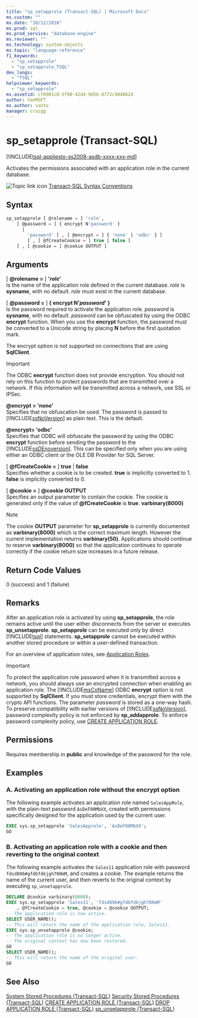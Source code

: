 ```yaml
---
title: "sp_setapprole (Transact-SQL) | Microsoft Docs"
ms.custom: ""
ms.date: "10/12/2018"
ms.prod: sql
ms.prod_service: "database-engine"
ms.reviewer: ""
ms.technology: system-objects
ms.topic: "language-reference"
f1_keywords: 
  - "sp_setapprole"
  - "sp_setapprole_TSQL"
dev_langs: 
  - "TSQL"
helpviewer_keywords: 
  - "sp_setapprole"
ms.assetid: cf0901c0-5f90-42d4-9d5b-8772c904062d
author: VanMSFT
ms.author: vanto
manager: craigg
---
```

# sp_setapprole (Transact-SQL)

[!INCLUDE[tsql-appliesto-ss2008-asdb-xxxx-xxx-md](../../includes/tsql-appliesto-ss2008-asdb-xxxx-xxx-md.md)]

  Activates the permissions associated with an application role in the current database.  
  
 ![Topic link icon](../../database-engine/configure-windows/media/topic-link.gif "Topic link icon") [Transact-SQL Syntax Conventions](../../t-sql/language-elements/transact-sql-syntax-conventions-transact-sql.md)  
  
## Syntax  

```sql
sp_setapprole [ @rolename = ] 'role',  
    [ @password = ] { encrypt N'password' }
      |  
        'password' [ , [ @encrypt = ] { 'none' | 'odbc' } ]  
        [ , [ @fCreateCookie = ] true | false ]  
    [ , [ @cookie = ] @cookie OUTPUT ]  
```

## Arguments

 [ **@rolename =** ] **'***role***'**  
 Is the name of the application role defined in the current database. *role* is **sysname**, with no default. *role* must exist in the current database.  
  
 [ **@password =** ] **{ encrypt N'***password***' }**  
 Is the password required to activate the application role. *password* is **sysname**, with no default. *password* can be obfuscated by using the ODBC **encrypt** function. When you use the **encrypt** function, the password must be converted to a Unicode string by placing **N** before the first quotation mark.  
  
 The encrypt option is not supported on connections that are using **SqlClient**.  
  
> [!IMPORTANT]  
> The ODBC **encrypt** function does not provide encryption. You should not rely on this function to protect passwords that are transmitted over a network. If this information will be transmitted across a network, use SSL or IPSec.
  
 **@encrypt = 'none'**  
 Specifies that no obfuscation be used. The password is passed to [!INCLUDE[ssNoVersion](../../includes/ssnoversion-md.md)] as plain text. This is the default.  
  
 **@encrypt= 'odbc'**  
 Specifies that ODBC will obfuscate the password by using the ODBC **encrypt** function before sending the password to the [!INCLUDE[ssDEnoversion](../../includes/ssdenoversion-md.md)]. This can be specified only when you are using either an ODBC client or the OLE DB Provider for SQL Server.  
  
 [ **@fCreateCookie =** ] **true** | **false**  
 Specifies whether a cookie is to be created. **true** is implicitly converted to 1. **false** is implicitly converted to 0.  
  
 [ **@cookie =** ] **@cookie OUTPUT**  
 Specifies an output parameter to contain the cookie. The cookie is generated only if the value of **@fCreateCookie** is **true**. **varbinary(8000)**  
  
> [!NOTE]  
> The cookie **OUTPUT** parameter for **sp_setapprole** is currently documented as **varbinary(8000)** which is the correct maximum length. However the current implementation returns **varbinary(50)**. Applications should continue to reserve **varbinary(8000)** so that the application continues to operate correctly if the cookie return size increases in a future release.
  
## Return Code Values

 0 (success) and 1 (failure)  
  
## Remarks

 After an application role is activated by using **sp_setapprole**, the role remains active until the user either disconnects from the server or executes **sp_unsetapprole**. **sp_setapprole** can be executed only by direct [!INCLUDE[tsql](../../includes/tsql-md.md)] statements. **sp_setapprole** cannot be executed within another stored procedure or within a user-defined transaction.  
  
 For an overview of application roles, see [Application Roles](../../relational-databases/security/authentication-access/application-roles.md).  
  
> [!IMPORTANT]  
> To protect the application role password when it is transmitted across a network, you should always use an encrypted connection when enabling an application role.
> The [!INCLUDE[msCoName](../../includes/msconame-md.md)] ODBC **encrypt** option is not supported by **SqlClient**. If you must store credentials, encrypt them with the crypto API functions. The parameter *password* is stored as a one-way hash. To preserve compatibility with earlier versions of [!INCLUDE[ssNoVersion](../../includes/ssnoversion-md.md)], password complexity policy is not enforced by **sp_addapprole**. To enforce password complexity policy, use [CREATE APPLICATION ROLE](../../t-sql/statements/create-application-role-transact-sql.md).  
  
## Permissions

Requires membership in **public** and knowledge of the password for the role.  
  
## Examples  
  
### A. Activating an application role without the encrypt option

 The following example activates an application role named `SalesAppRole`, with the plain-text password `AsDeF00MbXX`, created with permissions specifically designed for the application used by the current user.

```sql
EXEC sys.sp_setapprole 'SalesApprole', 'AsDeF00MbXX';  
GO
```

### B. Activating an application role with a cookie and then reverting to the original context

 The following example activates the `Sales11` application role with password `fdsd896#gfdbfdkjgh700mM`, and creates a cookie. The example returns the name of the current user, and then reverts to the original context by executing `sp_unsetapprole`.  

```sql
DECLARE @cookie varbinary(8000);  
EXEC sys.sp_setapprole 'Sales11', 'fdsd896#gfdbfdkjgh700mM'  
    , @fCreateCookie = true, @cookie = @cookie OUTPUT;  
-- The application role is now active.  
SELECT USER_NAME();  
-- This will return the name of the application role, Sales11.  
EXEC sys.sp_unsetapprole @cookie;  
-- The application role is no longer active.  
-- The original context has now been restored.  
GO  
SELECT USER_NAME();  
-- This will return the name of the original user.
GO
```

## See Also

 [System Stored Procedures &#40;Transact-SQL&#41;](../../relational-databases/system-stored-procedures/system-stored-procedures-transact-sql.md)
 [Security Stored Procedures &#40;Transact-SQL&#41;](../../relational-databases/system-stored-procedures/security-stored-procedures-transact-sql.md)
 [CREATE APPLICATION ROLE &#40;Transact-SQL&#41;](../../t-sql/statements/create-application-role-transact-sql.md)
 [DROP APPLICATION ROLE &#40;Transact-SQL&#41;](../../t-sql/statements/drop-application-role-transact-sql.md)
 [sp_unsetapprole &#40;Transact-SQL&#41;](../../relational-databases/system-stored-procedures/sp-unsetapprole-transact-sql.md)
